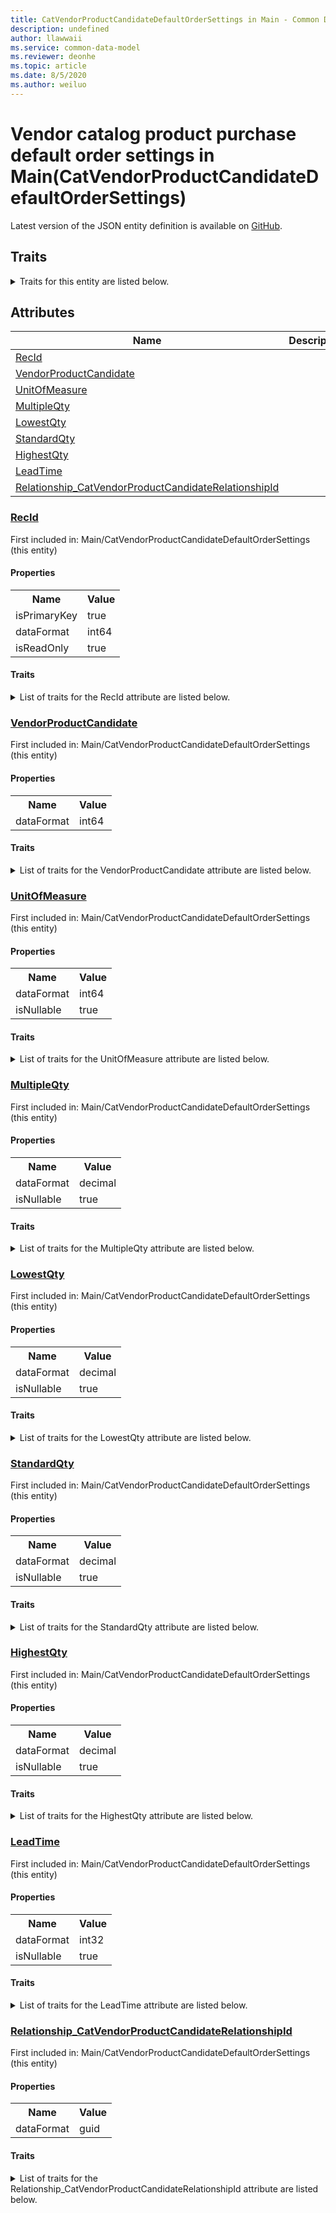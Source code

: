 ```yaml
---
title: CatVendorProductCandidateDefaultOrderSettings in Main - Common Data Model | Microsoft Docs
description: undefined
author: llawwaii
ms.service: common-data-model
ms.reviewer: deonhe
ms.topic: article
ms.date: 8/5/2020
ms.author: weiluo
---
```


# Vendor catalog product purchase default order settings in Main(CatVendorProductCandidateDefaultOrderSettings)

  
 Latest version of the JSON entity definition is available on <a href="https://github.com/Microsoft/CDM/tree/master/schemaDocuments/core/operationsCommon/Tables/SupplyChain/ProcurementAndSourcing/Main/CatVendorProductCandidateDefaultOrderSettings.cdm.json" target="_blank">GitHub</a>.  

## Traits

<details>
<summary>Traits for this entity are listed below.  
</summary>

**is.identifiedBy**  
  names a specifc identity attribute to use with an entity  <table><tr><th>Parameter</th><th>Value</th><th>Data type</th><th>Explanation</th></tr><tr><td>attribute</td><td>[CatVendorProductCandidateDefaultOrderSettings/(resolvedAttributes)/RecId](#RecId)</td><td>attribute</td><td></td></tr></table>

**is.CDM.entityVersion**  
  <table><tr><th>Parameter</th><th>Value</th><th>Data type</th><th>Explanation</th></tr><tr><td>versionNumber</td><td>"1.1"</td><td>string</td><td>semantic version number of the entity</td></tr></table>

**is.application.releaseVersion**  
  <table><tr><th>Parameter</th><th>Value</th><th>Data type</th><th>Explanation</th></tr><tr><td>releaseVersion</td><td>"10.0.13.0"</td><td>string</td><td>semantic version number of the application introducing this entity</td></tr></table>

**is.localized.displayedAs**  
  Holds the list of language specific display text for an object.  <table><tr><th>Parameter</th><th>Value</th><th>Data type</th><th>Explanation</th></tr><tr><td>localizedDisplayText</td><td><table><tr><th>languageTag</th><th>displayText</th></tr><tr><td>en</td><td>Vendor catalog product purchase default order settings</td></tr></table></td><td>entity</td><td>a reference to the constant entity holding the list of localized text</td></tr></table>

</details>

## Attributes

|Name|Description|First Included in Instance|
|---|---|---|
|[RecId](#RecId)||<a href="CatVendorProductCandidateDefaultOrderSettings.md" target="_blank">Main/CatVendorProductCandidateDefaultOrderSettings</a>|
|[VendorProductCandidate](#VendorProductCandidate)||<a href="CatVendorProductCandidateDefaultOrderSettings.md" target="_blank">Main/CatVendorProductCandidateDefaultOrderSettings</a>|
|[UnitOfMeasure](#UnitOfMeasure)||<a href="CatVendorProductCandidateDefaultOrderSettings.md" target="_blank">Main/CatVendorProductCandidateDefaultOrderSettings</a>|
|[MultipleQty](#MultipleQty)||<a href="CatVendorProductCandidateDefaultOrderSettings.md" target="_blank">Main/CatVendorProductCandidateDefaultOrderSettings</a>|
|[LowestQty](#LowestQty)||<a href="CatVendorProductCandidateDefaultOrderSettings.md" target="_blank">Main/CatVendorProductCandidateDefaultOrderSettings</a>|
|[StandardQty](#StandardQty)||<a href="CatVendorProductCandidateDefaultOrderSettings.md" target="_blank">Main/CatVendorProductCandidateDefaultOrderSettings</a>|
|[HighestQty](#HighestQty)||<a href="CatVendorProductCandidateDefaultOrderSettings.md" target="_blank">Main/CatVendorProductCandidateDefaultOrderSettings</a>|
|[LeadTime](#LeadTime)||<a href="CatVendorProductCandidateDefaultOrderSettings.md" target="_blank">Main/CatVendorProductCandidateDefaultOrderSettings</a>|
|[Relationship_CatVendorProductCandidateRelationshipId](#Relationship_CatVendorProductCandidateRelationshipId)||<a href="CatVendorProductCandidateDefaultOrderSettings.md" target="_blank">Main/CatVendorProductCandidateDefaultOrderSettings</a>|

### <a href=#RecId name="RecId">RecId</a>

First included in: Main/CatVendorProductCandidateDefaultOrderSettings (this entity)  

#### Properties

<table><tr><th>Name</th><th>Value</th></tr><tr><td>isPrimaryKey</td><td>true</td></tr><tr><td>dataFormat</td><td>int64</td></tr><tr><td>isReadOnly</td><td>true</td></tr></table>

#### Traits

<details>
<summary>List of traits for the RecId attribute are listed below.</summary>

**is.dataFormat.integer**  
**is.dataFormat.big**  
**is.identifiedBy**  
names a specifc identity attribute to use with an entity  <table><tr><th>Parameter</th><th>Value</th><th>Data type</th><th>Explanation</th></tr><tr><td>attribute</td><td>[CatVendorProductCandidateDefaultOrderSettings/(resolvedAttributes)/RecId](#RecId)</td><td>attribute</td><td></td></tr></table>

**is.readOnly**  
**is.dataFormat.integer**  
**is.dataFormat.big**  
</details>

### <a href=#VendorProductCandidate name="VendorProductCandidate">VendorProductCandidate</a>

First included in: Main/CatVendorProductCandidateDefaultOrderSettings (this entity)  

#### Properties

<table><tr><th>Name</th><th>Value</th></tr><tr><td>dataFormat</td><td>int64</td></tr></table>

#### Traits

<details>
<summary>List of traits for the VendorProductCandidate attribute are listed below.</summary>

**is.dataFormat.integer**  
**is.dataFormat.big**  
**is.dataFormat.integer**  
**is.dataFormat.big**  
</details>

### <a href=#UnitOfMeasure name="UnitOfMeasure">UnitOfMeasure</a>

First included in: Main/CatVendorProductCandidateDefaultOrderSettings (this entity)  

#### Properties

<table><tr><th>Name</th><th>Value</th></tr><tr><td>dataFormat</td><td>int64</td></tr><tr><td>isNullable</td><td>true</td></tr></table>

#### Traits

<details>
<summary>List of traits for the UnitOfMeasure attribute are listed below.</summary>

**is.dataFormat.integer**  
**is.dataFormat.big**  
**is.nullable**  
The attribute value may be set to NULL.  

**is.dataFormat.integer**  
**is.dataFormat.big**  
</details>

### <a href=#MultipleQty name="MultipleQty">MultipleQty</a>

First included in: Main/CatVendorProductCandidateDefaultOrderSettings (this entity)  

#### Properties

<table><tr><th>Name</th><th>Value</th></tr><tr><td>dataFormat</td><td>decimal</td></tr><tr><td>isNullable</td><td>true</td></tr></table>

#### Traits

<details>
<summary>List of traits for the MultipleQty attribute are listed below.</summary>

**is.dataFormat.numeric.shaped**  
for setting the exact precision and scale of numeric values  

**is.nullable**  
The attribute value may be set to NULL.  

**is.dataFormat.numeric.shaped**  
for setting the exact precision and scale of numeric values  

</details>

### <a href=#LowestQty name="LowestQty">LowestQty</a>

First included in: Main/CatVendorProductCandidateDefaultOrderSettings (this entity)  

#### Properties

<table><tr><th>Name</th><th>Value</th></tr><tr><td>dataFormat</td><td>decimal</td></tr><tr><td>isNullable</td><td>true</td></tr></table>

#### Traits

<details>
<summary>List of traits for the LowestQty attribute are listed below.</summary>

**is.dataFormat.numeric.shaped**  
for setting the exact precision and scale of numeric values  

**is.nullable**  
The attribute value may be set to NULL.  

**is.dataFormat.numeric.shaped**  
for setting the exact precision and scale of numeric values  

</details>

### <a href=#StandardQty name="StandardQty">StandardQty</a>

First included in: Main/CatVendorProductCandidateDefaultOrderSettings (this entity)  

#### Properties

<table><tr><th>Name</th><th>Value</th></tr><tr><td>dataFormat</td><td>decimal</td></tr><tr><td>isNullable</td><td>true</td></tr></table>

#### Traits

<details>
<summary>List of traits for the StandardQty attribute are listed below.</summary>

**is.dataFormat.numeric.shaped**  
for setting the exact precision and scale of numeric values  

**is.nullable**  
The attribute value may be set to NULL.  

**is.dataFormat.numeric.shaped**  
for setting the exact precision and scale of numeric values  

</details>

### <a href=#HighestQty name="HighestQty">HighestQty</a>

First included in: Main/CatVendorProductCandidateDefaultOrderSettings (this entity)  

#### Properties

<table><tr><th>Name</th><th>Value</th></tr><tr><td>dataFormat</td><td>decimal</td></tr><tr><td>isNullable</td><td>true</td></tr></table>

#### Traits

<details>
<summary>List of traits for the HighestQty attribute are listed below.</summary>

**is.dataFormat.numeric.shaped**  
for setting the exact precision and scale of numeric values  

**is.nullable**  
The attribute value may be set to NULL.  

**is.dataFormat.numeric.shaped**  
for setting the exact precision and scale of numeric values  

</details>

### <a href=#LeadTime name="LeadTime">LeadTime</a>

First included in: Main/CatVendorProductCandidateDefaultOrderSettings (this entity)  

#### Properties

<table><tr><th>Name</th><th>Value</th></tr><tr><td>dataFormat</td><td>int32</td></tr><tr><td>isNullable</td><td>true</td></tr></table>

#### Traits

<details>
<summary>List of traits for the LeadTime attribute are listed below.</summary>

**is.dataFormat.integer**  
**is.nullable**  
The attribute value may be set to NULL.  

**is.dataFormat.integer**  
</details>

### <a href=#Relationship_CatVendorProductCandidateRelationshipId name="Relationship_CatVendorProductCandidateRelationshipId">Relationship_CatVendorProductCandidateRelationshipId</a>

First included in: Main/CatVendorProductCandidateDefaultOrderSettings (this entity)  

#### Properties

<table><tr><th>Name</th><th>Value</th></tr><tr><td>dataFormat</td><td>guid</td></tr></table>

#### Traits

<details>
<summary>List of traits for the Relationship_CatVendorProductCandidateRelationshipId attribute are listed below.</summary>

**is.dataFormat.character**  
**is.dataFormat.big**  
**is.dataFormat.array**  
**is.dataFormat.guid**  
**means.identity.entityId**  
**is.linkedEntity.identifier**  
Marks the attribute(s) that hold foreign key references to a linked (used as an attribute) entity. This attribute is added to the resolved entity to enumerate the referenced entities.  <table><tr><th>Parameter</th><th>Value</th><th>Data type</th><th>Explanation</th></tr><tr><td>entityReferences</td><td><table><tr><th>entityReference</th><th>attributeReference</th></tr><tr><td><a href="CatVendorProductCandidate.md" target="_blank">/core/operationsCommon/Tables/SupplyChain/ProcurementAndSourcing/Main/CatVendorProductCandidate.cdm.json/CatVendorProductCandidate</a></td><td><a href="CatVendorProductCandidate.md#RecId" target="_blank">RecId</a></td></tr></table></td><td>entity</td><td>a reference to the constant entity holding the list of entity references</td></tr></table>

**is.dataFormat.guid**  
**is.dataFormat.character**  
**is.dataFormat.array**  
</details>
